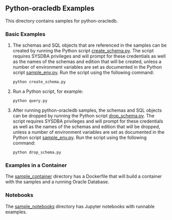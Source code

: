 ## Python-oracledb Examples

This directory contains samples for python-oracledb.

### Basic Examples

1.  The schemas and SQL objects that are referenced in the samples can be
    created by running the Python script [create_schema.py][1]. The script
    requires SYSDBA privileges and will prompt for these credentials as well as
    the names of the schemas and edition that will be created, unless a number
    of environment variables are set as documented in the Python script
    [sample_env.py][2]. Run the script using the following command:

        python create_schema.py

2.  Run a Python script, for example:

        python query.py

3.  After running python-oracledb samples, the schemas and SQL objects can be
    dropped by running the Python script [drop_schema.py][3]. The script
    requires SYSDBA privileges and will prompt for these credentials as well as
    the names of the schemas and edition that will be dropped, unless a number
    of environment variables are set as documented in the Python script
    [sample_env.py][2]. Run the script using the following command:

        python drop_schema.py

### Examples in a Container

The [sample_container](./sample_container) directory has a Dockerfile that will
build a container with the samples and a running Oracle Database.

### Notebooks

The [sample_notebooks](./sample_notebooks) directory has Jupyter notebooks with
runnable examples.

[1]: https://github.com/oracle/python-oracledb/blob/main/samples/create_schema.py
[2]: https://github.com/oracle/python-oracledb/blob/main/samples/sample_env.py
[3]: https://github.com/oracle/python-oracledb/blob/main/samples/drop_schema.py
